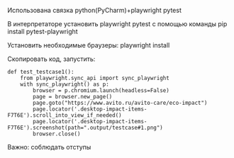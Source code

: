 Использована связка python(PyCharm)+playwright pytest

В интерпретаторе установить playwright pytest c помощью команды 
pip install pytest-playwright

Установить необходимые браузеры:
playwright install


Скопировать код, запустить:

    def test_testcase1():
        from playwright.sync_api import sync_playwright
        with sync_playwright() as p:
            browser = p.chromium.launch(headless=False)
            page = browser.new_page()
            page.goto("https://www.avito.ru/avito-care/eco-impact")
            page.locator('.desktop-impact-items-F7T6E').scroll_into_view_if_needed()
            page.locator('.desktop-impact-items-F7T6E').screenshot(path=".output/testcase#1.png")
            browser.close()



Важно: соблюдать отступы
